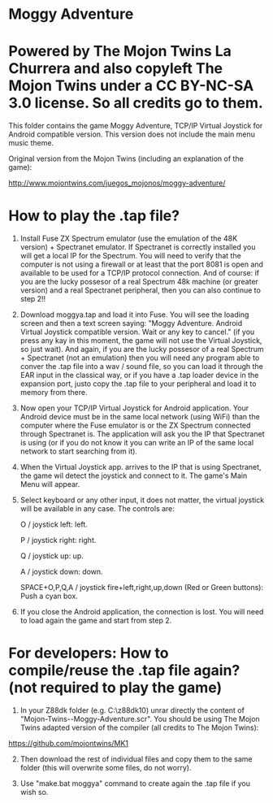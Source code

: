 # Moggy Adventure

# Powered by The Mojon Twins La Churrera and also copyleft The Mojon Twins under a CC BY-NC-SA 3.0 license. So all credits go to them.

This folder contains the game Moggy Adventure, TCP/IP Virtual Joystick for Android compatible version. This version does not include the main menu music theme.

Original version from the Mojon Twins (including an explanation of the game): 

http://www.mojontwins.com/juegos_mojonos/moggy-adventure/

# How to play the .tap file?

1. Install Fuse ZX Spectrum emulator (use the emulation of the 48K version)  + Spectranet emulator. If Spectranet is correctly installed you will get a local IP for the Spectrum. You will need to verify that the computer is not using a firewall or at least that the port 8081 is open and available to be used for a TCP/IP protocol connection. And of course: if you are the lucky possesor of a real Spectrum 48k machine (or greater version) and a real Spectranet peripheral, then you can also continue to step 2!!

2. Download moggya.tap and load it into Fuse. You will see the loading screen and then a text screen saying: "Moggy Adventure. Android Virtual Joystick compatible version. Wait or any key to cancel." (if you press any kay in this moment, the game will not use the Virtual Joystick, so just wait). And again, if you are the lucky possesor of a real Spectrum + Spectranet (not an emulation) then you will need any program able to conver the .tap file into a wav / sound file, so you can load it through the EAR input in the classical way, or if you have a .tap loader device in the expansion port, justo copy the .tap file to your peripheral and load it to memory from there.

3. Now open your TCP/IP Virtual Joystick for Android application. Your Android device must be in the same local network (using WiFi) than the computer where the Fuse emulator is or the ZX Spectrum connected through Spectranet is. The application will ask you the IP that Spectranet is using (or if you do not know it you can write an IP of the same local network to start searching from it).

4. When the Virtual Joystick app. arrives to the IP that is using Spectranet, the game wil detect the joystick and connect to it. The game's Main Menu will appear. 

5. Select keyboard or any other input, it does not matter, the virtual joystick will be available in any case. The controls are:

      O / joystick left: left.

      P / joystick right: right.
      
      Q / joystick up: up.
      
      A / joystick down: down.

      SPACE+O,P,Q,A / joystick fire+left,right,up,down (Red or Green buttons): Push a cyan box.
 
6. If you close the Android application, the connection is lost. You will need to load again the game and start from step 2.

# For developers: How to compile/reuse the .tap file again? (not required to play the game)

1. In your Z88dk folder (e.g. C:\z88dk10) unrar directly the content of "Mojon-Twins--Moggy-Adventure.scr". You should be using The Mojon Twins adapted version of the compiler (all credits to The Mojon Twins):

https://github.com/mojontwins/MK1

2. Then download the rest of individual files and copy them to the same folder (this will overwrite some files, do not worry).

3. Use "make.bat moggya" command to create again the .tap file if you wish so.



